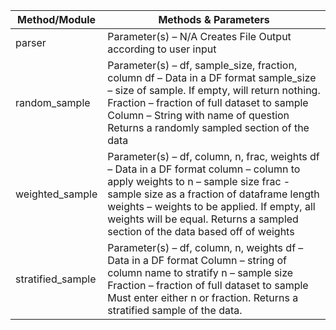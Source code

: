| Method/Module     | Methods & Parameters                                                                                                                                                                                                                                                                                                 |
|-------------------|----------------------------------------------------------------------------------------------------------------------------------------------------------------------------------------------------------------------------------------------------------------------------------------------------------------------|
| parser            | Parameter(s) – N/A Creates File Output according to user input                                                                                                                                                                                                                                                       |
| random_sample     | Parameter(s) – df, sample_size, fraction, column  df – Data in a DF format  sample_size – size of sample. If empty, will return nothing.  Fraction – fraction of full dataset to sample  Column – String with name of question  Returns a randomly sampled section of the data                                       |
| weighted_sample   | Parameter(s) – df, column, n, frac, weights  df – Data in a DF format  column – column to apply weights to  n – sample size  frac - sample size as a fraction of dataframe length  weights – weights to be applied. If empty, all weights will be equal.  Returns a sampled section of the data based off of weights |
| stratified_sample | Parameter(s) – df, column, n, weights  df – Data in a DF format  Column – string of column name to stratify  n – sample size  Fraction – fraction of full dataset to sample  Must enter either n or fraction. Returns a stratified sample of the data.                                                               |
